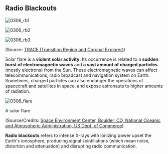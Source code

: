 ## Radio Blackouts

![0306_rb1](./static/0306_rb1.jpg)

![0306_rb2](./static/0306_rb2.jpg)

![0306_rb3](./static/0306_rb3.jpg)

(Source: [TRACE (Transition Region and Coronal Explorer)](http://trace.lmsal.com/Science/ScientificResults/trace_cdrom/html/trace_images.html))

Solar flare is a **violent solar activity**. Its occurrence is related to a **sudden burst of electromagnetic waves** and **a vast amount of charged particles** (mostly electrons) from the Sun. These electromagnetic waves can affect telecommunications, radio broadcast and navigation system on Earth. Sometimes, charged particles can also endanger the operations of spacecraft and satellites in space, and expose astronauts to higher amounts of radiation.

![0306_flare](./static/0306_flare.jpg)

A solar flare

(Source/Credits: [Space Environment Center, Boulder, CO, National Oceanic and Atmospheric Administration, US Dept. of Commerce](http://www.sec.noaa.gov/))

**Radio blackouts** refers to intense X-rays with ionizing power upset the Earth's ionosphere, producing signal scintillations (which mean noise, distortion and attenuation) and disrupting radio communication. 

